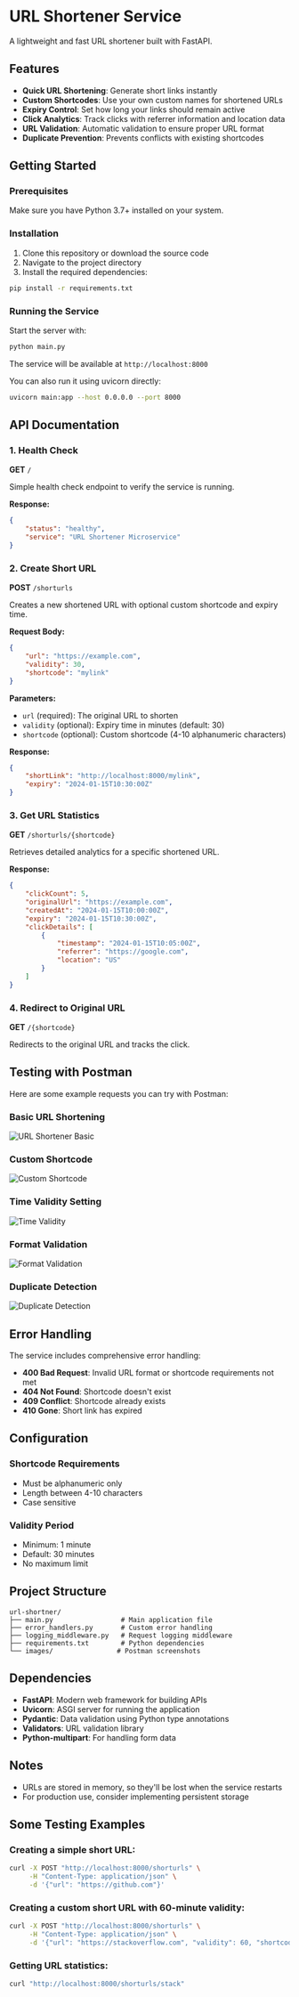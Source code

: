 # URL Shortener Service

A lightweight and fast URL shortener built with FastAPI. 

## Features

- **Quick URL Shortening**: Generate short links instantly
- **Custom Shortcodes**: Use your own custom names for shortened URLs
- **Expiry Control**: Set how long your links should remain active
- **Click Analytics**: Track clicks with referrer information and location data
- **URL Validation**: Automatic validation to ensure proper URL format
- **Duplicate Prevention**: Prevents conflicts with existing shortcodes

## Getting Started

### Prerequisites

Make sure you have Python 3.7+ installed on your system.

### Installation

1. Clone this repository or download the source code
2. Navigate to the project directory
3. Install the required dependencies:

```bash
pip install -r requirements.txt
```

### Running the Service

Start the server with:

```bash
python main.py
```

The service will be available at `http://localhost:8000`

You can also run it using uvicorn directly:

```bash
uvicorn main:app --host 0.0.0.0 --port 8000
```

## API Documentation

### 1. Health Check

**GET** `/`

Simple health check endpoint to verify the service is running.

**Response:**
```json
{
    "status": "healthy",
    "service": "URL Shortener Microservice"
}
```

### 2. Create Short URL

**POST** `/shorturls`

Creates a new shortened URL with optional custom shortcode and expiry time.

**Request Body:**
```json
{
    "url": "https://example.com",
    "validity": 30,
    "shortcode": "mylink"
}
```

**Parameters:**
- `url` (required): The original URL to shorten
- `validity` (optional): Expiry time in minutes (default: 30)
- `shortcode` (optional): Custom shortcode (4-10 alphanumeric characters)

**Response:**
```json
{
    "shortLink": "http://localhost:8000/mylink",
    "expiry": "2024-01-15T10:30:00Z"
}
```

### 3. Get URL Statistics

**GET** `/shorturls/{shortcode}`

Retrieves detailed analytics for a specific shortened URL.

**Response:**
```json
{
    "clickCount": 5,
    "originalUrl": "https://example.com",
    "createdAt": "2024-01-15T10:00:00Z",
    "expiry": "2024-01-15T10:30:00Z",
    "clickDetails": [
        {
            "timestamp": "2024-01-15T10:05:00Z",
            "referrer": "https://google.com",
            "location": "US"
        }
    ]
}
```

### 4. Redirect to Original URL

**GET** `/{shortcode}`

Redirects to the original URL and tracks the click.

## Testing with Postman

Here are some example requests you can try with Postman:

### Basic URL Shortening
![URL Shortener Basic](images/url_shortner.png)

### Custom Shortcode
![Custom Shortcode](images/url_shortner_custome_name.png)

### Time Validity Setting
![Time Validity](images/url_shortner_time_validity.png)

### Format Validation
![Format Validation](images/format_validation.png)

### Duplicate Detection
![Duplicate Detection](images/detect_duplicates.png)

## Error Handling

The service includes comprehensive error handling:

- **400 Bad Request**: Invalid URL format or shortcode requirements not met
- **404 Not Found**: Shortcode doesn't exist
- **409 Conflict**: Shortcode already exists
- **410 Gone**: Short link has expired

## Configuration

### Shortcode Requirements
- Must be alphanumeric only
- Length between 4-10 characters
- Case sensitive

### Validity Period
- Minimum: 1 minute
- Default: 30 minutes
- No maximum limit

## Project Structure

```
url-shortner/
├── main.py                 # Main application file
├── error_handlers.py       # Custom error handling
├── logging_middleware.py   # Request logging middleware
├── requirements.txt        # Python dependencies
└── images/                # Postman screenshots
```

## Dependencies

- **FastAPI**: Modern web framework for building APIs
- **Uvicorn**: ASGI server for running the application
- **Pydantic**: Data validation using Python type annotations
- **Validators**: URL validation library
- **Python-multipart**: For handling form data

## Notes

- URLs are stored in memory, so they'll be lost when the service restarts
- For production use, consider implementing persistent storage

## Some Testing Examples

### Creating a simple short URL:
```bash
curl -X POST "http://localhost:8000/shorturls" \
     -H "Content-Type: application/json" \
     -d '{"url": "https://github.com"}'
```

### Creating a custom short URL with 60-minute validity:
```bash
curl -X POST "http://localhost:8000/shorturls" \
     -H "Content-Type: application/json" \
     -d '{"url": "https://stackoverflow.com", "validity": 60, "shortcode": "stack"}'
```

### Getting URL statistics:
```bash
curl "http://localhost:8000/shorturls/stack"
```